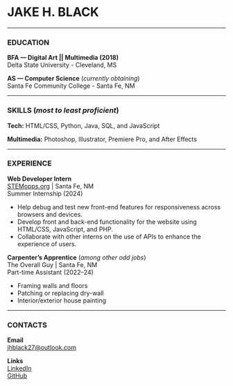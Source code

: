 # JAKE H. BLACK
----------------------------------------

### EDUCATION  

**BFA — Digital Art || Multimedia (2018)**  
Delta State University - Cleveland, MS  

**AS — Computer Science** (*currently obtaining*)  
Santa Fe Community College - Santa Fe, NM  

----------------------------------------

### SKILLS (*most to least proficient*)

**Tech:** HTML/CSS, Python, Java, SQL, and JavaScript

**Multimedia:** Photoshop, Illustrator, Premiere Pro, and After Effects  

----------------------------------------

### EXPERIENCE

**Web Developer Intern**  
[STEMopps.org](http://STEMopps.org) | Santa Fe, NM  
Summer Internship (2024)

- Help debug and test new front-end features for responsiveness across browsers and devices.
- Develop front and back-end functionality for the website using HTML/CSS, JavaScript, and PHP.
- Collaborate with other interns on the use of APIs to enhance the experience of users.  

**Carpenter’s Apprentice** (*among other odd jobs*)  
The Overall Guy | Santa Fe, NM  
Part-time Assistant (2022–24)

- Framing walls and floors
- Patching or replacing dry-wall
- Interior/exterior house painting  

----------------------------------------

### CONTACTS 

**Email**  
[jhblack27@outlook.com](mailto:jhblack27@outlook.com)

**Links**  
[LinkedIn](http://www.linkedin.com/in/jakehblack)  
[GitHub](https://github.com/jakebytes)  
